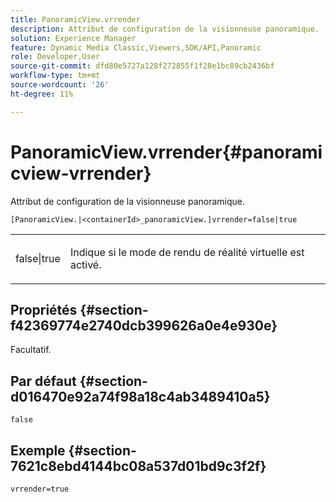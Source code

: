 ```yaml
---
title: PanoramicView.vrrender
description: Attribut de configuration de la visionneuse panoramique.
solution: Experience Manager
feature: Dynamic Media Classic,Viewers,SDK/API,Panoramic
role: Developer,User
source-git-commit: dfd80e5727a128f272855f1f28e1bc89cb2436bf
workflow-type: tm+mt
source-wordcount: '26'
ht-degree: 11%

---
```


# PanoramicView.vrrender{#panoramicview-vrrender}

Attribut de configuration de la visionneuse panoramique.

`[PanoramicView.|<containerId>_panoramicView.]vrrender=false|true`

<table id="table_pan6483932C2482CA9794DDD7313FD7C"> 
 <tbody> 
  <tr> 
   <td colname="col1"> <p> <span class="codeph"> false|true</span> </p> </td> 
   <td colname="col2"> <p> Indique si le mode de rendu de réalité virtuelle est activé.</p> </td> 
  </tr> 
 </tbody> 
</table>

## Propriétés {#section-f42369774e2740dcb399626a0e4e930e}

Facultatif.


## Par défaut {#section-d016470e92a74f98a18c4ab3489410a5}

`false`

## Exemple {#section-7621c8ebd4144bc08a537d01bd9c3f2f}

```
vrrender=true
```
